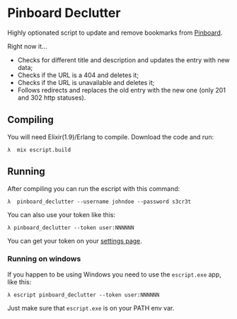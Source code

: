 # Pinboard Declutter

Highly optionated script to update and remove bookmarks from [Pinboard](https://pinboard.in/).

Right now it...

- Checks for different title and description and updates the entry with new data;
- Checks if the URL is a 404 and deletes it;
- Checks if the URL is unavailable and deletes it;
- Follows redirects and replaces the old entry with the new one (only 201 and 302 http statuses).

## Compiling

You will need Elixir(1.9)/Erlang to compile. Download the code and run:

```
λ  mix escript.build
```

## Running

After compiling you can run the escript with this command:

```
λ  pinboard_declutter --username johndoe --password s3cr3t
```

You can also use your token like this:

```
λ pinboard_declutter --token user:NNNNNN
```

You can get your token on your [settings page](https://pinboard.in/settings/password).

### Running on windows

If you happen to be using Windows you need to use the `escript.exe` app, like
this:

```
λ escript pinboard_declutter --token user:NNNNNN
```

Just make sure that `escript.exe` is on your PATH env var.